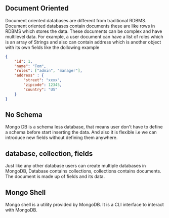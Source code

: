 ## Document Oriented
Document oriented databases are different from traditional RDBMS. 
Document oriented databases contain documents these are like rows in RDBMS which stores the data. These documents can be complex and have multilevel data. For example, a user document can have a list of roles which is an array of Strings and also can contain address which is another object with its own fields like the dollowing example 

```json
{
    "id": 1,
    "name": "Tom",
    "roles": ["admin", "manager"],
    "address" : {
        "street": "xxxx",
        "zipcode": 12345,
        "country": "US"
    }
}
```
## No Schema
Mongo DB is a schema less database, that means user don't have to define a schema before start inserting the data. And also it is flexible i.e we can introduce new fields without defining them anywhere.

## database, collection, fields
Just like any other database users can create multiple databases in MongoDB, Database contains collections, collections contains documents. The document is made up of fields and its data.

## Mongo Shell 
Mongo shell is a utility provided by MongoDB. It is a CLI interface to interact with MongoDB.
